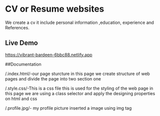 # CV or Resume websites
 We create a cv it include personal information ,education, experience and References.
 
## Live Demo
https://vibrant-bardeen-6bbc88.netlify.app

##Documentation


/.index.html/-our page sturcture in this page we create structure of web pages and divide the page into two section one

/.style.css/-This  is a css file this is used for the styling of the web page in this page we are using a class selector and apply the designing properties on html and css

/.profile.jpg/- my profile picture inserted a image using img tag

